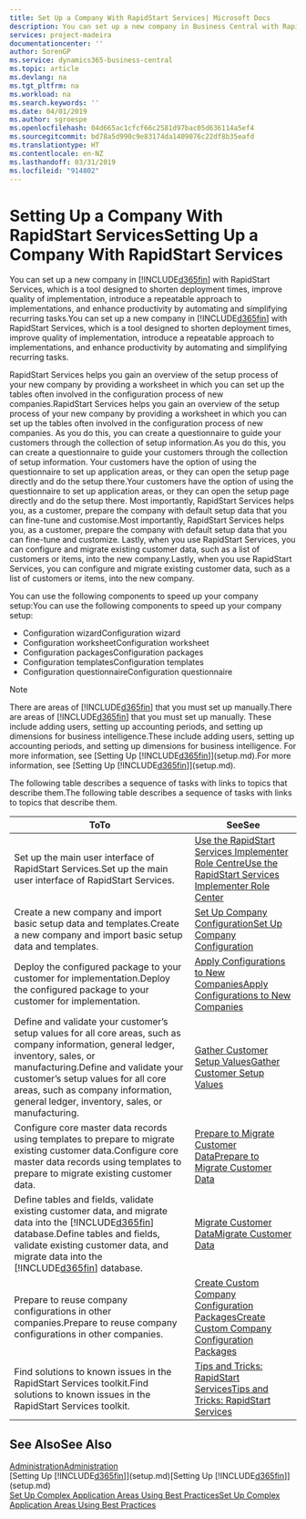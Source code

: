 ```yaml
---
title: Set Up a Company With RapidStart Services| Microsoft Docs
description: You can set up a new company in Business Central with RapidStart services, which is a tool designed to shorten deployment times, improve quality of implementation, introduce a repeatable approach to implementations, and enhance productivity by automating and simplifying recurring tasks.
services: project-madeira
documentationcenter: ''
author: SorenGP
ms.service: dynamics365-business-central
ms.topic: article
ms.devlang: na
ms.tgt_pltfrm: na
ms.workload: na
ms.search.keywords: ''
ms.date: 04/01/2019
ms.author: sgroespe
ms.openlocfilehash: 04d665ac1cfcf66c2581d97bac05d636114a5ef4
ms.sourcegitcommit: bd78a5d990c9e83174da1409076c22df8b35eafd
ms.translationtype: HT
ms.contentlocale: en-NZ
ms.lasthandoff: 03/31/2019
ms.locfileid: "914802"
---
```

# <a name="setting-up-a-company-with-rapidstart-services"></a><span data-ttu-id="4fef4-103">Setting Up a Company With RapidStart Services</span><span class="sxs-lookup"><span data-stu-id="4fef4-103">Setting Up a Company With RapidStart Services</span></span>
<span data-ttu-id="4fef4-104">You can set up a new company in [!INCLUDE[d365fin](includes/d365fin_md.md)] with RapidStart Services, which is a tool designed to shorten deployment times, improve quality of implementation, introduce a repeatable approach to implementations, and enhance productivity by automating and simplifying recurring tasks.</span><span class="sxs-lookup"><span data-stu-id="4fef4-104">You can set up a new company in [!INCLUDE[d365fin](includes/d365fin_md.md)] with RapidStart Services, which is a tool designed to shorten deployment times, improve quality of implementation, introduce a repeatable approach to implementations, and enhance productivity by automating and simplifying recurring tasks.</span></span>  

<span data-ttu-id="4fef4-105">RapidStart Services helps you gain an overview of the setup process of your new company by providing a worksheet in which you can set up the tables often involved in the configuration process of new companies.</span><span class="sxs-lookup"><span data-stu-id="4fef4-105">RapidStart Services helps you gain an overview of the setup process of your new company by providing a worksheet in which you can set up the tables often involved in the configuration process of new companies.</span></span> <span data-ttu-id="4fef4-106">As you do this, you can create a questionnaire to guide your customers through the collection of setup information.</span><span class="sxs-lookup"><span data-stu-id="4fef4-106">As you do this, you can create a questionnaire to guide your customers through the collection of setup information.</span></span> <span data-ttu-id="4fef4-107">Your customers have the option of using the questionnaire to set up application areas, or they can open the setup page directly and do the setup there.</span><span class="sxs-lookup"><span data-stu-id="4fef4-107">Your customers have the option of using the questionnaire to set up application areas, or they can open the setup page directly and do the setup there.</span></span> <span data-ttu-id="4fef4-108">Most importantly, RapidStart Services helps you, as a customer, prepare the company with default setup data that you can fine-tune and customise.</span><span class="sxs-lookup"><span data-stu-id="4fef4-108">Most importantly, RapidStart Services helps you, as a customer, prepare the company with default setup data that you can fine-tune and customize.</span></span> <span data-ttu-id="4fef4-109">Lastly, when you use RapidStart Services, you can configure and migrate existing customer data, such as a list of customers or items, into the new company.</span><span class="sxs-lookup"><span data-stu-id="4fef4-109">Lastly, when you use RapidStart Services, you can configure and migrate existing customer data, such as a list of customers or items, into the new company.</span></span>

<span data-ttu-id="4fef4-110">You can use the following components to speed up your company setup:</span><span class="sxs-lookup"><span data-stu-id="4fef4-110">You can use the following components to speed up your company setup:</span></span>  

-   <span data-ttu-id="4fef4-111">Configuration wizard</span><span class="sxs-lookup"><span data-stu-id="4fef4-111">Configuration wizard</span></span>  
-   <span data-ttu-id="4fef4-112">Configuration worksheet</span><span class="sxs-lookup"><span data-stu-id="4fef4-112">Configuration worksheet</span></span>  
-   <span data-ttu-id="4fef4-113">Configuration packages</span><span class="sxs-lookup"><span data-stu-id="4fef4-113">Configuration packages</span></span>  
-   <span data-ttu-id="4fef4-114">Configuration templates</span><span class="sxs-lookup"><span data-stu-id="4fef4-114">Configuration templates</span></span>  
-   <span data-ttu-id="4fef4-115">Configuration questionnaire</span><span class="sxs-lookup"><span data-stu-id="4fef4-115">Configuration questionnaire</span></span>  

> [!Note]  
>  <span data-ttu-id="4fef4-116">There are areas of [!INCLUDE[d365fin](includes/d365fin_md.md)] that you must set up manually.</span><span class="sxs-lookup"><span data-stu-id="4fef4-116">There are areas of [!INCLUDE[d365fin](includes/d365fin_md.md)] that you must set up manually.</span></span> <span data-ttu-id="4fef4-117">These include adding users, setting up accounting periods, and setting up dimensions for business intelligence.</span><span class="sxs-lookup"><span data-stu-id="4fef4-117">These include adding users, setting up accounting periods, and setting up dimensions for business intelligence.</span></span> <span data-ttu-id="4fef4-118">For more information, see [Setting Up [!INCLUDE[d365fin](includes/d365fin_md.md)]](setup.md).</span><span class="sxs-lookup"><span data-stu-id="4fef4-118">For more information, see [Setting Up [!INCLUDE[d365fin](includes/d365fin_md.md)]](setup.md).</span></span>

 <span data-ttu-id="4fef4-119">The following table describes a sequence of tasks with links to topics that describe them.</span><span class="sxs-lookup"><span data-stu-id="4fef4-119">The following table describes a sequence of tasks with links to topics that describe them.</span></span>

|<span data-ttu-id="4fef4-120">**To**</span><span class="sxs-lookup"><span data-stu-id="4fef4-120">**To**</span></span>|<span data-ttu-id="4fef4-121">**See**</span><span class="sxs-lookup"><span data-stu-id="4fef4-121">**See**</span></span>|  
|------------|-------------|  
|<span data-ttu-id="4fef4-122">Set up the main user interface of RapidStart Services.</span><span class="sxs-lookup"><span data-stu-id="4fef4-122">Set up the main user interface of RapidStart Services.</span></span>|[<span data-ttu-id="4fef4-123">Use the RapidStart Services Implementer Role Centre</span><span class="sxs-lookup"><span data-stu-id="4fef4-123">Use the RapidStart Services Implementer Role Center</span></span>](admin-how-to-use-the-rapidstart-services-role-center-to-track-progress.md)|  
|<span data-ttu-id="4fef4-124">Create a new company and import basic setup data and templates.</span><span class="sxs-lookup"><span data-stu-id="4fef4-124">Create a new company and import basic setup data and templates.</span></span>|[<span data-ttu-id="4fef4-125">Set Up Company Configuration</span><span class="sxs-lookup"><span data-stu-id="4fef4-125">Set Up Company Configuration</span></span>](admin-set-up-company-configuration.md)|  
|<span data-ttu-id="4fef4-126">Deploy the configured package to your customer for implementation.</span><span class="sxs-lookup"><span data-stu-id="4fef4-126">Deploy the configured package to your customer for implementation.</span></span>|[<span data-ttu-id="4fef4-127">Apply Configurations to New Companies</span><span class="sxs-lookup"><span data-stu-id="4fef4-127">Apply Configurations to New Companies</span></span>](admin-apply-configuration-to-new-companies.md)|
|<span data-ttu-id="4fef4-128">Define and validate your customer’s setup values for all core areas, such as company information, general ledger, inventory, sales, or manufacturing.</span><span class="sxs-lookup"><span data-stu-id="4fef4-128">Define and validate your customer’s setup values for all core areas, such as company information, general ledger, inventory, sales, or manufacturing.</span></span>|[<span data-ttu-id="4fef4-129">Gather Customer Setup Values</span><span class="sxs-lookup"><span data-stu-id="4fef4-129">Gather Customer Setup Values</span></span>](admin-gather-customer-setup-values.md)|  
|<span data-ttu-id="4fef4-130">Configure core master data records using templates to prepare to migrate existing customer data.</span><span class="sxs-lookup"><span data-stu-id="4fef4-130">Configure core master data records using templates to prepare to migrate existing customer data.</span></span>|[<span data-ttu-id="4fef4-131">Prepare to Migrate Customer Data</span><span class="sxs-lookup"><span data-stu-id="4fef4-131">Prepare to Migrate Customer Data</span></span>](admin-use-templates-to-prepare-customer-data-for-migration.md)|  
|<span data-ttu-id="4fef4-132">Define tables and fields, validate existing customer data, and migrate data into the [!INCLUDE[d365fin](includes/d365fin_md.md)] database.</span><span class="sxs-lookup"><span data-stu-id="4fef4-132">Define tables and fields, validate existing customer data, and migrate data into the [!INCLUDE[d365fin](includes/d365fin_md.md)] database.</span></span>|[<span data-ttu-id="4fef4-133">Migrate Customer Data</span><span class="sxs-lookup"><span data-stu-id="4fef4-133">Migrate Customer Data</span></span>](admin-migrate-customer-data.md)|
|<span data-ttu-id="4fef4-134">Prepare to reuse company configurations in other companies.</span><span class="sxs-lookup"><span data-stu-id="4fef4-134">Prepare to reuse company configurations in other companies.</span></span>|[<span data-ttu-id="4fef4-135">Create Custom Company Configuration Packages</span><span class="sxs-lookup"><span data-stu-id="4fef4-135">Create Custom Company Configuration Packages</span></span>](admin-how-to-create-custom-company-configuration-packages.md)|
|<span data-ttu-id="4fef4-136">Find solutions to known issues in the RapidStart Services toolkit.</span><span class="sxs-lookup"><span data-stu-id="4fef4-136">Find solutions to known issues in the RapidStart Services toolkit.</span></span>|[<span data-ttu-id="4fef4-137">Tips and Tricks: RapidStart Services</span><span class="sxs-lookup"><span data-stu-id="4fef4-137">Tips and Tricks: RapidStart Services</span></span>](admin-tips-and-tricks-rapidstart-services.md)|  

## <a name="see-also"></a><span data-ttu-id="4fef4-138">See Also</span><span class="sxs-lookup"><span data-stu-id="4fef4-138">See Also</span></span>  
[<span data-ttu-id="4fef4-139">Administration</span><span class="sxs-lookup"><span data-stu-id="4fef4-139">Administration</span></span>](admin-setup-and-administration.md)  
<span data-ttu-id="4fef4-140">[Setting Up [!INCLUDE[d365fin](includes/d365fin_md.md)]](setup.md)</span><span class="sxs-lookup"><span data-stu-id="4fef4-140">[Setting Up [!INCLUDE[d365fin](includes/d365fin_md.md)]](setup.md)</span></span>  
[<span data-ttu-id="4fef4-141">Set Up Complex Application Areas Using Best Practices</span><span class="sxs-lookup"><span data-stu-id="4fef4-141">Set Up Complex Application Areas Using Best Practices</span></span>](set-up-complex-application-areas-using-best-practices.md)   
